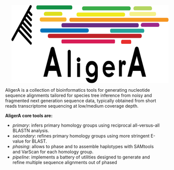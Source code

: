 <img align="middle" src="logo2.png" hspace="20" width="600" height="250"/>

AligerA is a collection of bioinformatics tools for generating nucleotide sequence alignments tailored for species tree inference from noisy and fragmented next generation sequence data, typically obtained from short reads transcriptome sequencing at low/medium coverage depth.

__AligerA core tools are:__
* *primary*: infers primary homology groups using reciprocal all-versus-all BLASTN analysis.
* *secondary*: refines primary homology groups using more stringent E-value for BLAST.
* *phasing*: allows to phase and to assemble haplotypes with SAMtools and VarScan for each homology group.
* *pipeline*: implements a battery of utilities designed to generate and refine multiple sequence alignments out of phased 